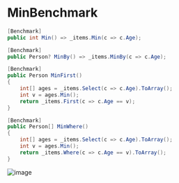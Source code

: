 # MinBenchmark

``` c#
[Benchmark]
public int Min() => _items.Min(c => c.Age);

[Benchmark]
public Person? MinBy() => _items.MinBy(c => c.Age);

[Benchmark]
public Person MinFirst()
{
    int[] ages = _items.Select(c => c.Age).ToArray();
    int v = ages.Min();
    return _items.First(c => c.Age == v);
}

[Benchmark]
public Person[] MinWhere()
{
    int[] ages = _items.Select(c => c.Age).ToArray();
    int v = ages.Min();
    return _items.Where(c => c.Age == v).ToArray();
}
```

![image](https://user-images.githubusercontent.com/3414748/189478201-1c6a8999-4908-4d2c-92ec-1fe3eb9b49ee.png)
